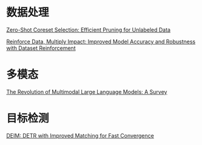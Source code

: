 # 数据处理

[Zero-Shot Coreset Selection: Efficient Pruning for Unlabeled Data](https://arxiv.org/abs/2411.15349)

[Reinforce Data, Multiply Impact: Improved Model Accuracy and Robustness with Dataset Reinforcement](https://arxiv.org/abs/2303.08983)

# 多模态

[The Revolution of Multimodal Large Language Models: A Survey](https://arxiv.org/abs/2402.12451v2)

# 目标检测

[DEIM: DETR with Improved Matching for Fast Convergence](https://arxiv.org/abs/2412.04234v1)